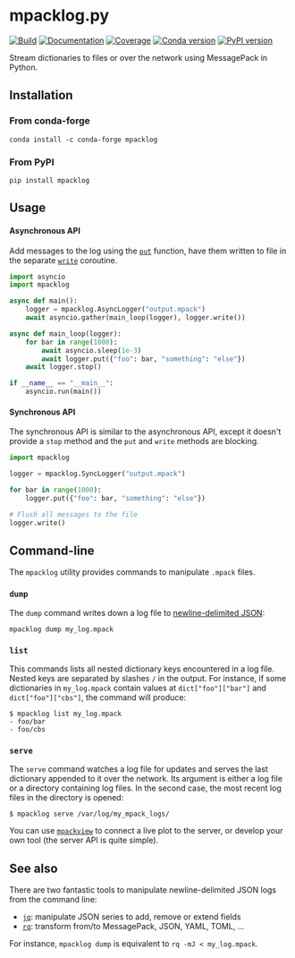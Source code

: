 # mpacklog.py

[![Build](https://img.shields.io/github/actions/workflow/status/upkie/mpacklog.py/ci.yml?branch=main)](https://github.com/upkie/mpacklog.py/actions)
[![Documentation](https://img.shields.io/github/actions/workflow/status/upkie/mpacklog.py/docs.yml?branch=main&label=docs)](https://upkie.github.io/mpacklog.py/)
[![Coverage](https://coveralls.io/repos/github/upkie/mpacklog.py/badge.svg?branch=main)](https://coveralls.io/github/upkie/mpacklog.py?branch=main)
[![Conda version](https://img.shields.io/conda/vn/conda-forge/mpacklog.svg)](https://anaconda.org/conda-forge/mpacklog)
[![PyPI version](https://img.shields.io/pypi/v/mpacklog)](https://pypi.org/project/mpacklog/)

Stream dictionaries to files or over the network using MessagePack in Python.

## Installation

### From conda-forge

```console
conda install -c conda-forge mpacklog
```

### From PyPI

```console
pip install mpacklog
```

## Usage

#### Asynchronous API

Add messages to the log using the [`put`](https://scaron.info/doc/mpacklog/classmpacklog_1_1mpacklog_1_1python_1_1logger_1_1Logger.html#aa0f928ac07280acd132627d8545a7e18) function, have them written to file in the separate [`write`](https://scaron.info/doc/mpacklog/classmpacklog_1_1mpacklog_1_1python_1_1logger_1_1Logger.html#acbea9c05c465423efc3f38a25ed699d2) coroutine.

```python
import asyncio
import mpacklog

async def main():
    logger = mpacklog.AsyncLogger("output.mpack")
    await asyncio.gather(main_loop(logger), logger.write())

async def main_loop(logger):
    for bar in range(1000):
        await asyncio.sleep(1e-3)
        await logger.put({"foo": bar, "something": "else"})
    await logger.stop()

if __name__ == "__main__":
    asyncio.run(main())
```

#### Synchronous API

The synchronous API is similar to the asynchronous API, except it doesn't provide a ``stop`` method and the ``put`` and ``write`` methods are blocking.

```python
import mpacklog

logger = mpacklog.SyncLogger("output.mpack")

for bar in range(1000):
    logger.put({"foo": bar, "something": "else"})

# Flush all messages to the file
logger.write()
```

## Command-line

The ``mpacklog`` utility provides commands to manipulate ``.mpack`` files.

### ``dump``

The ``dump`` command writes down a log file to [newline-delimited JSON](https://jsonlines.org):

```console
mpacklog dump my_log.mpack
```

### ``list``

This commands lists all nested dictionary keys encountered in a log file. Nested keys are separated by slashes ``/`` in the output. For instance, if some dictionaries in ``my_log.mpack`` contain values at ``dict["foo"]["bar"]`` and ``dict["foo"]["cbs"]``, the command will produce:

```
$ mpacklog list my_log.mpack
- foo/bar
- foo/cbs
```

### ``serve``

The ``serve`` command watches a log file for updates and serves the last dictionary appended to it over the network. Its argument is either a log file or a directory containing log files. In the second case, the most recent log files in the directory is opened:

```
$ mpacklog serve /var/log/my_mpack_logs/
```

You can use [`mpackview`](https://pypi.org/project/mpackview) to connect a live plot to the server, or develop your own tool (the server API is quite simple).

## See also

There are two fantastic tools to manipulate newline-delimited JSON logs from the command line:

* [`jq`](https://github.com/stedolan/jq): manipulate JSON series to add, remove or extend fields
* [`rq`](https://github.com/dflemstr/rq): transform from/to MessagePack, JSON, YAML, TOML, ...

For instance, ``mpacklog dump`` is equivalent to ``rq -mJ < my_log.mpack``.
